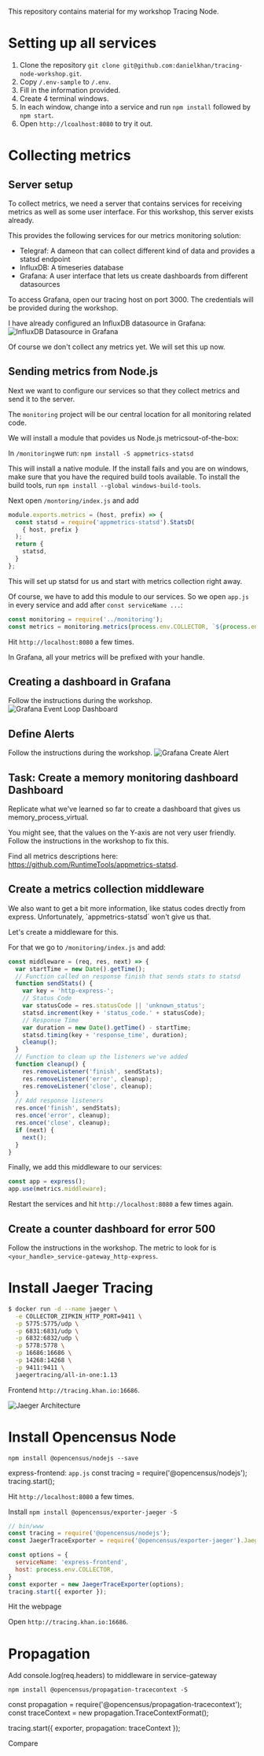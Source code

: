 This repository contains material for my workshop Tracing Node.

# Setting up all services
1. Clone the repository `git clone git@github.com:danielkhan/tracing-node-workshop.git`.
2. Copy `/.env-sample` to `/.env`.
3. Fill in the information provided.
4. Create 4 terminal windows.
5. In each window, change into a service and run `npm install` followed by `npm start`.
6. Open `http://lcoalhost:8080` to try it out.

# Collecting metrics

## Server setup

To collect metrics, we need a server that contains services for receiving metrics
as well as some user interface.
For this workshop, this server exists already.

This provides the following services for our metrics monitoring solution:
- Telegraf: A dameon that can collect different kind of data and provides a statsd endpoint
- InfluxDB: A timeseries database
- Grafana: A user interface that lets us create dashboards from different datasources

To access Grafana, open our tracing host on port 3000.
The credentials will be provided during the workshop.

I have already configured an InfluxDB datasource in Grafana:
![InfluxDB Datasource in Grafana](./assets/influxdb-datasource-grafana.png)

Of course we don't collect any metrics yet. We will set this up now.

## Sending metrics from Node.js
Next we want to configure our services so that they collect metrics and send it
to the server.

The `monitoring` project will be our central location for all monitoring related code.

We will install a module that povides us Node.js metricsout-of-the-box:

In `/monitoring`we run:
`npm install -S appmetrics-statsd`

This will install a native module.
If the install fails and you are on windows, make sure that you have the required build tools available.
To install the build tools, run `npm install --global windows-build-tools`.

Next open `/montoring/index.js` and add

```js
module.exports.metrics = (host, prefix) => {
  const statsd = require('appmetrics-statsd').StatsD(
    { host, prefix }
  );
  return {
    statsd,
  }
};
```

This will set up statsd for us and start with metrics collection right away.

Of course, we have to add this module to our services.
So we open `app.js` in every service and add after `const serviceName ...`:

```js
const monitoring = require('../monitoring');
const metrics = monitoring.metrics(process.env.COLLECTOR, `${process.env.MY_HANDLE}_${serviceName}_`);
```

Hit `http://localhost:8080` a few times.

In Grafana, all your metrics will be prefixed with your handle.

## Creating a dashboard in Grafana
Follow the instructions during the workshop.
![Grafana Event Loop Dashboard](./assets/grafana-eventloop-dashboard.png)

## Define Alerts
Follow the instructions during the workshop.
![Grafana Create Alert](./assets/grafana-add-alert.png)

## Task: Create a memory monitoring dashboard Dashboard
Replicate what we've learned so far to create a dashboard that gives us
memory_process_virtual.

You might see, that the values on the Y-axis are not very user friendly.
Follow the instructions in the workshop to fix this.

Find all metrics descriptions here: https://github.com/RuntimeTools/appmetrics-statsd.

## Create a metrics collection middleware
We also want to get a bit more information, like status codes drectly from express.
Unfortunately, `appmetrics-statsd´ won't give us that.

Let's create a middleware for this.

For that we go to `/monitoring/index.js` and add:

```js
const middleware = (req, res, next) => {
  var startTime = new Date().getTime();
  // Function called on response finish that sends stats to statsd
  function sendStats() {
    var key = 'http-express-';
    // Status Code
    var statusCode = res.statusCode || 'unknown_status';
    statsd.increment(key + 'status_code.' + statusCode);
    // Response Time
    var duration = new Date().getTime() - startTime;
    statsd.timing(key + 'response_time', duration);
    cleanup();
  }
  // Function to clean up the listeners we've added
  function cleanup() {
    res.removeListener('finish', sendStats);
    res.removeListener('error', cleanup);
    res.removeListener('close', cleanup);
  }
  // Add response listeners
  res.once('finish', sendStats);
  res.once('error', cleanup);
  res.once('close', cleanup);
  if (next) {
    next();
  }
}
```

Finally, we add this middleware to our services:

```js
const app = express();
app.use(metrics.middleware);
```
Restart the services and hit `http://localhost:8080` a few times again.

## Create a counter dashboard for error 500
Follow the instructions in the workshop.
The metric to look for is `<your_handle>_service-gateway_http-express`.

# Install Jaeger Tracing

```bash
$ docker run -d --name jaeger \
  -e COLLECTOR_ZIPKIN_HTTP_PORT=9411 \
  -p 5775:5775/udp \
  -p 6831:6831/udp \
  -p 6832:6832/udp \
  -p 5778:5778 \
  -p 16686:16686 \
  -p 14268:14268 \
  -p 9411:9411 \
  jaegertracing/all-in-one:1.13
```

Frontend `http://tracing.khan.io:16686`.

![Jaeger Architecture](./assets/jaeger-architecture.png)

# Install Opencensus Node

`npm install @opencensus/nodejs --save`

express-frontend: `app.js`
const tracing = require('@opencensus/nodejs');
tracing.start();

Hit `http://localhost:8080` a few times.


Install `npm install @opencensus/exporter-jaeger -S`

```js
// bin/www
const tracing = require('@opencensus/nodejs');
const JaegerTraceExporter = require('@opencensus/exporter-jaeger').JaegerTraceExporter;

const options = {
  serviceName: 'express-frontend',
  host: process.env.COLLECTOR,
}
const exporter = new JaegerTraceExporter(options);
tracing.start({ exporter });
```

Hit the webpage

Open `http://tracing.khan.io:16686`.

# Propagation

Add console.log(req.headers) to middleware in service-gateway

`npm install @opencensus/propagation-tracecontext -S`

const propagation = require('@opencensus/propagation-tracecontext');
const traceContext = new propagation.TraceContextFormat();

tracing.start({ exporter, propagation: traceContext });

Compare